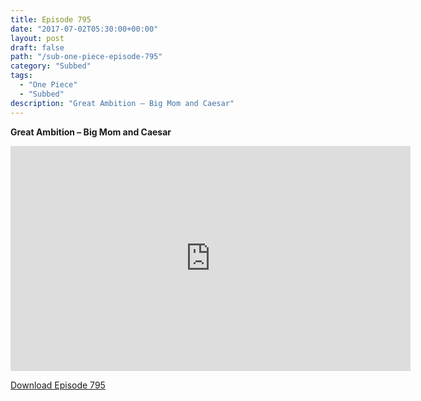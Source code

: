 ```yaml
---
title: Episode 795
date: "2017-07-02T05:30:00+00:00"
layout: post
draft: false
path: "/sub-one-piece-episode-795"
category: "Subbed"
tags:
  - "One Piece"
  - "Subbed"
description: "Great Ambition – Big Mom and Caesar"
---
```


**Great Ambition – Big Mom and Caesar**

<iframe width="640" height="360" src="https://www.rapidvideo.com/e/G6FRPH0C6D" frameborder="0" marginwidth=0 marginheight=0 scrolling=no allowfullscreen></iframe>

<a href="http://ouo.io/qs/eCodkFEQ?s=https://rapidvid.to/d/https://www.rapidvideo.com/e/G6FRPH0C6D">Download Episode 795</a>
